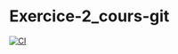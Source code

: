 # Exercice-2_cours-git

[![CI](https://github.com/Nicolas-Tondeur/Exercice-2_cours-git/actions/workflows/ci.yml/badge.svg?branch=dev)](https://github.com/Nicolas-Tondeur/Exercice-2_cours-git/actions/workflows/ci.yml)
